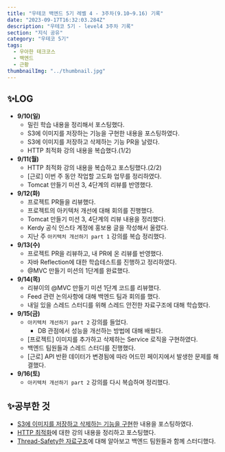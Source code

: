 ```yaml
---
title: "우테코 백엔드 5기 레벨 4 - 3주차(9.10~9.16) 기록"
date: "2023-09-17T16:32:03.284Z"
description: "우테코 5기 - level4 3주차 기록"
section: "지식 공유" 
category: "우테코 5기"
tags:
  - 우아한 테크코스
  - 백엔드
  - 근황
thumbnailImg: "../thumbnail.jpg"
---
```


## ✨LOG

- **9/10(일)**
    - 밀린 학습 내용을 정리해서 포스팅했다.
    - S3에 이미지를 저장하는 기능을 구현한 내용을 포스팅하였다.
    - S3에 이미지를 저장하고 삭제하는 기능 PR을 날렸다.
    - HTTP 최적화 강의 내용을 복습했다.(1/2)
- **9/11(월)**
    - HTTP 최적화 강의 내용을 복습하고 포스팅했다.(2/2)
    - [근로] 이번 주 동안 작업할 고도화 업무를 정리하였다.
    - Tomcat 만들기 미션 3, 4단계의 리뷰를 반영했다.
- **9/12(화)**
    - 프로젝트 PR들을 리뷰했다.
    - 프로젝트의 아키텍처 개선에 대해 회의를 진행했다.
    - Tomcat 만들기 미션 3, 4단계의 리뷰 내용을 정리했다.
    - Kerdy 공식 인스타 계정에 홍보용 글을 작성해서 올렸다.
    - 지난 주 `아키텍처 개선하기 part 1` 강의를 복습 정리했다.
- **9/13(수)**
    - 프로젝트 PR을 리뷰하고, 내 PR에 온 리뷰를 반영했다.
    - 자바 Reflection에 대한 학습테스트를 진행하고 정리하였다.
    - @MVC 만들기 미션의 1단계를 완료했다.
- **9/14(목)**
    - 리뷰이의 @MVC 만들기 미션 1단계 코드를 리뷰했다.
    - Feed 관련 논의사항에 대해 백엔드 팀과 회의를 했다.
    - 내일 있을 스레드 스터디를 위해 스레드 안전한 자료구조에 대해 학습했다.
- **9/15(금)**
    - `아키텍처 개선하기 part 2` 강의를 들었다.
        - DB 관점에서 성능을 개선하는 방법에 대해 배웠다.
    - [프로젝트] 이미지를 추가하고 삭제하는 Service 로직을 구현하였다.
    - 백엔드 팀원들과 스레드 스터디를 진행했다.
    - [근로] API 반환 데이터가 변경됨에 따라 어드민 페이지에서 발생한 문제를 해결했다.
- **9/16(토)**
    - `아키텍처 개선하기 part 2` 강의를 다시 복습하며 정리했다.

## ✨공부한 것

- [S3에 이미지를 저장하고 삭제하는 기능을 구현](https://amaran-th.github.io/Spring/[Spring]%20CloudFront%20&%20S3%20API%EB%A1%9C%20%EC%9D%B4%EB%AF%B8%EC%A7%80%20%EC%A0%80%EC%9E%A5%20%EB%B0%8F%20%EC%82%AD%EC%A0%9C%20%EA%B8%B0%EB%8A%A5%20%EA%B5%AC%ED%98%84%ED%95%98%EA%B8%B0/)한 내용을 포스팅하였다.
- [HTTP 최적화](https://amaran-th.github.io/Spring/[HTTP]%20HTTP%20%EC%B5%9C%EC%A0%81%ED%99%94%EC%99%80%20%EC%BA%90%EC%8B%B1/)에 대한 강의 내용을 정리하고 포스팅했다.
- [Thread-Safety한 자료구조](https://amaran-th.github.io/Java/[Java]%20Thread-Safety%20Collection/)에 대해 알아보고 백엔드 팀원들과 함께 스터디했다.
